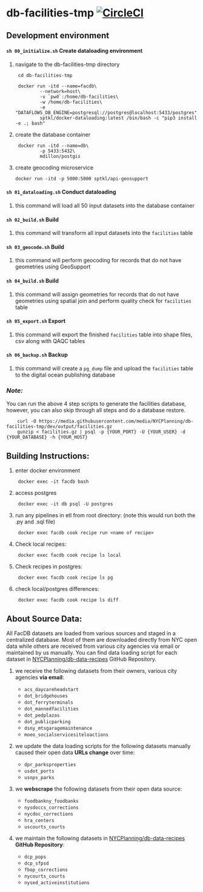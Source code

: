 # db-facilities-tmp [![CircleCI](https://circleci.com/gh/NYCPlanning/db-facilities-tmp.svg?style=svg)](https://circleci.com/gh/NYCPlanning/db-facilities-tmp)

## Development environment
#### `sh 00_initialize.sh` __Create dataloading environment__
1. navigate to the db-facilities-tmp directory

        cd db-facilities-tmp

        docker run -itd --name=facdb\
                --network=host\
                -v `pwd`:/home/db-facilities\
                -w /home/db-facilities\
                -e "DATAFLOWS_DB_ENGINE=postgresql://postgres@localhost:5433/postgres"\
                sptkl/docker-dataloading:latest /bin/bash -c "pip3 install -e .; bash"
        
2. create the database container
        
        docker run -itd --name=db\
                -p 5433:5432\
                mdillon/postgis

3.  create geocoding microservice

        docker run -itd -p 5000:5000 sptkl/api-geosupport

#### `sh 01_dataloading.sh` __Conduct dataloading__

1. this command will load all 50 input datasets into the database container

#### `sh 02_build.sh` __Build__

1. this command will transform all input datasets into the `facilities` table

#### `sh 03_geocode.sh` __Build__
1. this command will perform geocoding for records that do not have geometries using GeoSupport

#### `sh 04_build.sh` __Build__
1. this command will assign geometries for records that do not have geometries using spatial join and perform quality check for `facilities` table

#### `sh 05_export.sh` __Export__

1. this command will export the finished `facilities` table into shape files, csv along with QAQC tables

#### `sh 06_backup.sh` __Backup__

1. this command will create a `pg_dump` file and upload the `facilities` table to the digital ocean publishing database

### _Note:_

You can run the above 4 step scripts to generate the facilities database, however, you can also skip through all steps and do a database restore.

        curl -O https://media.githubusercontent.com/media/NYCPlanning/db-facilities-tmp/dev/output/facilities.gz
        gunzip < facilities.gz | psql -p {YOUR_PORT} -U {YOUR_USER} -d {YOUR_DATABASE} -h {YOUR_HOST}

## Building Instructions: 
1. enter docker environment

        docker exec -it facdb bash
        
2. access postgres 

        docker exec -it db psql -U postgres

3. run any pipelines in etl from root directory: (note this would run both the .py and .sql file)
        
        docker exec facdb cook recipe run <name of recipe>

4. Check local recipes:

        docker exec facdb cook recipe ls local

5. Check recipes in postgres:

        docker exec facdb cook recipe ls pg

6. check local/postgres differences:

        docker exec facdb cook recipe ls diff

## About Source Data:
All FacDB datasets are loaded from various sources and staged in a centralized database. Most of them are downloaded directly from NYC open data while others are received from various city agencies via email or maintained by us manually. You can find data loading script for each dataset in [NYCPlanning/db-data-recipes](https://github.com/NYCPlanning/db-data-recipes/tree/master/recipes) GitHub Repository.
1. we receive the following datasets from their owners, various city agencies __via email__:

    - `acs_daycareheadstart`
    - `dot_bridgehouses`
    - `dot_ferryterminals`
    - `dot_mannedfacilities`
    - `dot_pedplazas`
    - `dot_publicparking`
    - `dsny_mtsgaragemaintenance`
    - `moeo_socialservicesiteloactions`
2. we update the data loading scripts for the following datasets manually caused their open data __URLs change__ over time:

    - `dpr_parksproperties`
    - `usdot_ports`
    - `usnps_parks`
3. we __webscrape__ the following datasets from their open data source:

    - `foodbankny_foodbanks`
    - `nysdoccs_corrections`
    - `nycdoc_corrections`
    - `hra_centers`
    - `uscourts_courts`
4. we maintain the following datasets in [NYCPlanning/db-data-recipes](https://github.com/NYCPlanning/db-data-recipes/tree/master/recipes) __GitHub Repository__:

    - `dcp_pops`
    - `dcp_sfpsd`
    - `fbop_corrections`
    - `nycourts_courts`
    - `nysed_activeinstitutions`
